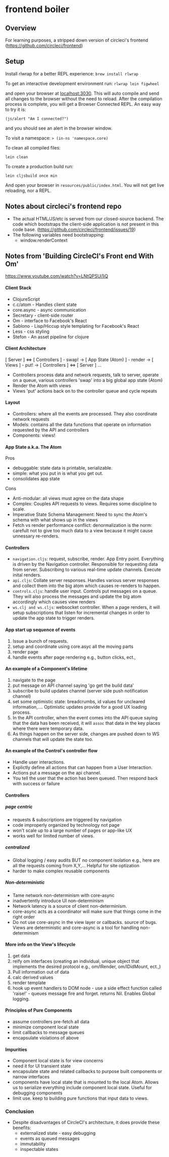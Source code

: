 # frontend boiler
## Overview
For learning purposes, a stripped down version of circleci's frontend
(https://github.com/circleci/frontend)

## Setup

Install rlwrap for a better REPL experience: `brew install rlwrap`

To get an interactive development environment run: `rlwrap lein figwheel`

and open your browser at [localhost:3030](http://localhost:3030/).
This will auto compile and send all changes to the browser without the
need to reload. After the compilation process is complete, you will
get a Browser Connected REPL. An easy way to try it is:

    (js/alert "Am I connected?")

and you should see an alert in the browser window.

To visit a namespace: `> (in-ns 'namespace.core)`

To clean all compiled files:

    lein clean

To create a production build run:

    lein cljsbuild once min

And open your browser in `resources/public/index.html`. You will not
get live reloading, nor a REPL.

## Notes about circleci's frontend repo
- The actual HTML/JS/etc is served from our closed-source backend. The code which bootstraps the client-side application is not present in this code base. (https://github.com/circleci/frontend/issues/19)
- The following variables need bootstrapping:
  * window.renderContext

## Notes from 'Building CircleCI's Front end With Om'
https://www.youtube.com/watch?v=LNtQPSUi1iQ

#### Client Stack
- ClojureScript
- c.c/atom - Handles client state
- core.async - async communication
- Secretary - client-side router
- Om - interface to Facebook's React
- Sablono - Lisp/Hiccup style templating for Facebook's React
- Less - css styling
- Stefon - An asset pipeline for clojure

#### Client Architecture

[ Server ] <=> [ Controllers ] - swap! -> [ App State (Atom) ] - render -> [ Views ] - put! ->
[ Controllers ] <=> [ Server ] ...

- Controllers process data and network requests, talk to server, operate on a queue, various
  controllers 'swap' into a big global app state (Atom)
- Render the Atom with views
- Views 'put' actions back on to the controller queue and cycle repeats

#### Layout
- Controllers: where all the events are processed. They also coordinate network requests
- Models: contains all the data functions that operate on information requested
  by the API and controllers
- Components: views!

#### App State a.k.a. The Atom
Pros
- debuggable: state data is printable, serializable.
- simple: what you put in is what you get out.
- consolidates app state

Cons
- Anti-modular: all views must agree on the data shape
- Complex: Couples API requests to views. Requires some discipline to scale.
- Imperative State Schema Management: Need to sync the Atom's schema with what shows up in the views
- Fetch vs render performance conflict: denormalization is the norm: carefult not to give too much data to a view because it
  might cause unnessary re-renders.

#### Controllers
- `navigation.cljs`: request, subscribe, render. App Entry point. Everything is
  driven by the Navigation controller. Responsible for requesting data from server. Subscribing to various real-time update
    channels. Execute inital renders.
- `api.cljs`: Collate server responses. Handles various server responses and collect them into the big atom which causes re-renders to happen.
- `controls.cljs`: handle user input. Controls put messages on a queue. They
  will also process the messages and update the big atom accordingly which
  causes view renders
- `ws.clj and ws.cljs`: websocket controller. When a page renders, it will setup
  subscriptions that listen for incremental changes in order to update the app
  state to trigger renders.

#### App start up sequence of events
1. Issue a bunch of requests.
2. setup and coordinate using core.asyc all the moving parts
3. render page
4. handle events after page rendering e.g., button clicks, ect.,

#### An example of a Component's lifetime
1. navigate to the page
2. put message on API channel saying 'go get the build data'
3. subscribe to build updates channel (server side push notification channel)
4. set some optimistic state: breadcrumbs, id values for uncleared
   information,.... Optimistic updates provide for a good UX loading process.
5. In the API controller, when the event comes into the API queue saying that
   the data has been received, it will `assoc` that data in the key places where
   there were temporary data.
6. As things happen on the server side, changes are pushed down to WS channels
   that will update the state too.

#### An example of the Control's controller flow
- Handle user interactions.
- Explictly define all actions that can happen from a User Interaction.
- Actions put a message on the api channel.
- You tell the user that the action has been queued. Then respond back with success or
  failure

#### Controllers
##### page centric
- requests & subscriptions are triggered by navigation
- code improperly organized by technology not page
- won't scale up to a large number of pages or app-like UX
- works well for limited number of views.

##### centralized
- Global logging / easy audits BUT no component isolation e.g.,
  here are all the requests coming from X,Y,... Helpful for site optization
- harder to make complex reusable components

##### Non-deterministic
- Tame network non-determinism with core-async
- inadvertently introduce UI non-determinism
- Network latency is a source of client non-determinism.
- core-async acts as a coordinator will make sure that things come in the right order
- Do not use core-async in the view layer or callbacks. source of bugs. Views
  are deterministic and core-async is a tool for handling non-determinism

#### More info on the View's lifecycle
1. get data
2. reify om interfaces (creating an individual, unique object that implements
   the desired protocol e.g., om/IRender, om/IDidMount, ect.,)
3. Pull information out of data
4. calc derived values
5. render template
6. hook up event handlers to DOM node - use a side effect function called 'raise!' - queues message fire and forget.
   returns Nil. Enables Global logging.

#### Principles of Pure Components
- assume controllers pre-fetch all data
- minimize component local state
- limit callbacks to message queues
- encapsulate violations of above

#### Impurities
- Component local state is for view concerns
- need it for UI transient state
- encapsulate state and related callbacks to purpose built components or narrow
  interfaces
- components have local state that is mounted to the local Atom. Allows us to
  serialize everything include component local state. Useful for debugging
  components
- limit use. keep to building pure functions that input data to views.

### Conclusion
- Despite disadvantages of CircleCI's architecture, it does provide these
  benefits:
  - externalized state - easy debugging
  - events as queued messages
  - immutability
  - inspectable states
